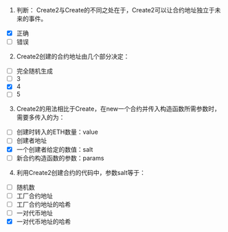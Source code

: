 1. 判断：
Create2与Create的不同之处在于，Create2可以让合约地址独立于未来的事件。

- [x] 正确
- [ ] 错误

2. Create2创建的合约地址由几个部分决定：

- [ ] 完全随机生成
- [ ] 3
- [x] 4
- [ ] 5

3. Create2的用法相比于Create，在new一个合约并传入构造函数所需参数时，需要多传入的为：

- [ ] 创建时转入的ETH数量：value
- [ ] 创建者地址
- [x] 一个创建者给定的数值：salt
- [ ] 新合约构造函数的参数：params

4. 利用Create2创建合约的代码中，参数salt等于：

- [ ] 随机数
- [ ] 工厂合约地址
- [ ] 工厂合约地址的哈希
- [ ] 一对代币地址
- [x] 一对代币地址的哈希